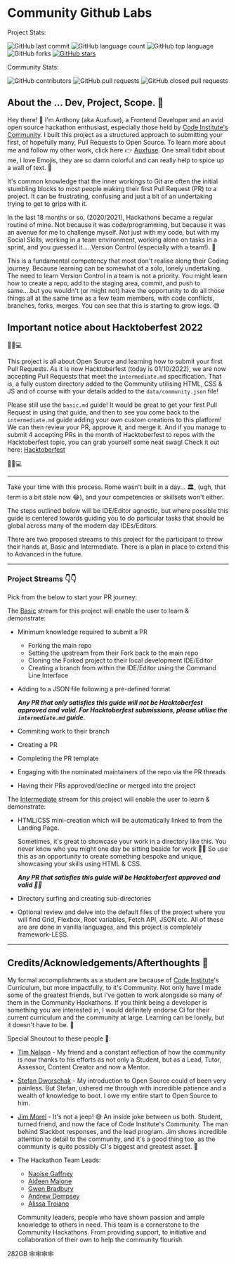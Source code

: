 # Community Github Labs

Project Stats:

![GitHub last commit](https://img.shields.io/github/last-commit/auxfuse/hackathon-git-labs?label=Last%20Commit&color=94ebf1)
![GitHub language count](https://img.shields.io/github/languages/count/auxfuse/hackathon-git-labs?label=Languages&color=072c30)
![GitHub top language](https://img.shields.io/github/languages/top/auxfuse/hackathon-git-labs?color=94ebf1)
![GitHub forks](https://img.shields.io/github/forks/auxfuse/hackathon-git-labs?label=Forks&color=1f5d64)
[![GitHub stars](https://img.shields.io/github/stars/auxfuse/hackathon-git-labs?label=Stars)](https://github.com/auxfuse/hackathon-git-labs/stargazers)

Community Stats:

![GitHub contributors](https://img.shields.io/github/contributors/auxfuse/hackathon-git-labs?label=Contributors&color=94ebf1)
![GitHub pull requests](https://img.shields.io/github/issues-pr-raw/auxfuse/hackathon-git-labs?label=Open%20Pull%20Requests&color=072c30)
![GitHub closed pull requests](https://img.shields.io/github/issues-pr-closed-raw/auxfuse/hackathon-git-labs?label=Closed%20Pull%20Requests&color=94ebf1)

## About the ... Dev, Project, Scope. 🤔

Hey there! 👋 I'm Anthony (aka Auxfuse), a Frontend Developer and an avid open source hackathon enthusiast, especially those held by [Code Institute's Community](https://codeinstitute.net/ie/). I built this project as a structured approach to submitting your first, of hopefully many, Pull Requests to Open Source. To learn more about me and follow my other work, click here 👉 [Auxfuse](https://github.com/auxfuse). One small tidbit about me, I love Emojis, they are so damn colorful and can really help to spice up a wall of text. 📃

It's common knowledge that the inner workings to Git are often the initial stumbling blocks to most people making their first Pull Request (PR) to a project. It can be frustrating, confusing and just a bit of an undertaking trying to get to grips with it.

In the last 18 months or so, (2020/2021), Hackathons became a regular routine of mine. Not because it was code/programming, but because it was an avenue for me to challenge myself. Not just with my code, but with my Social Skills, working in a team environment, working alone on tasks in a sprint, and you guessed it.....Version Control (especially with a team!). 🔀

This is a fundamental competency that most don't realise along their Coding journey. Because learning can be somewhat of a solo, lonely undertaking. The need to learn Version Control in a team is not a priority. You might learn how to create a repo, add to the staging area, commit, and push to same....but you wouldn't (or might not) have the opportunity to do all those things all at the same time as a few team members, with code conflicts, branches, forks, merges. You can see that this is starting to grow legs. 😅

## Important notice about Hacktoberfest 2022

🎃🌐💻

This project is all about Open Source and learning how to submit your first Pull Requests. As it is now Hacktoberfest (today is 01/10/2022), we are now accepting Pull Requests that meet the `intermediate.md` specification. That is, a fully custom directory added to the Community utilising HTML, CSS & JS and of course with your details added to the `data/community.json` file!

Please still use the `basic.md` guide! It would be great to get your first Pull Request in using that guide, and then to see you come back to the `intermediate.md` guide adding your own custom creations to this platform! We can then review your PR, approve it, and merge it. And if you manage to submit 4 accepting PRs in the month of Hacktoberfest to repos with the Hacktoberfest topic, you can grab yourself some neat swag! Check it out here: [Hacktoberfest](https://hacktoberfest.com/)

🎃🌐💻

---

Take your time with this process. Rome wasn't built in a day... 🏛, (ugh, that term is a bit stale now 😂), and your competencies or skillsets won't either.

The steps outlined below will be IDE/Editor agnostic, but where possible this guide is centered towards guiding you to do particular tasks that should be global across many of the modern day IDEs/Editors.

There are two proposed streams to this project for the participant to throw their hands at, Basic and Intermediate. There is a plan in place to extend this to Advanced in the future.

---

### Project Streams 👇👇

Pick from the below to start your PR journey:

The [Basic](basic.md) stream for this project will enable the user to learn & demonstrate:

- Minimum knowledge required to submit a PR
  - Forking the main repo
  - Setting the upstream from their Fork back to the main repo
  - Cloning the Forked project to their local development IDE/Editor
  - Creating a branch from within the IDE/Editor using the Command Line Interface
- Adding to a JSON file following a pre-defined format

  **_Any PR that only satisfies this guide will not be Hacktoberfest approved and valid. For Hacktoberfest submissions, please utilise the `intermediate.md` guide._**

- Commiting work to their branch
- Creating a PR
- Completing the PR template
- Engaging with the nominated maintainers of the repo via the PR threads
- Having their PRs approved/decline or merged into the project

The [Intermediate](intermediate.md) stream for this project will enable the user to learn & demonstrate:

- HTML/CSS mini-creation which will be automatically linked to from the Landing Page.

  Sometimes, it's great to showcase your work in a directory like this. You never know who you might one day be sitting beside for work 🙂😀 So use this as an opportunity to create something bespoke and unique, showcasing your skills using HTML & CSS.

  **_Any PR that satisfies this guide will be Hacktoberfest approved and valid 👏👏_**

- Directory surfing and creating sub-directories
- Optional review and delve into the default files of the project where you will find Grid, Flexbox, Root variables, Fetch API, JSON etc. All of these are are done in vanilla languages, and this project is completely framework-LESS.

---

## Credits/Acknowledgements/Afterthoughts 💭

My formal accomplishments as a student are because of [Code Institute](https://codeinstitute.net/ie/)'s Curriculum, but more impactfully, to it's Community. Not only have I made some of the greatest friends, but I've gotten to work alongside so many of them in the Community Hackathons. If you think being a developer is something you are interested in, I would definitely endorse CI for their current curriculum and the community at large. Learning can be lonely, but it doesn't have to be. 🤜

Special Shoutout to these people 🙌:

- [Tim Nelson](https://github.com/TravelTimN) - My friend and a constant reflection of how the community is now thanks to his efforts as not only a Student, but as a Lead, Tutor, Assessor, Content Creator and now a Mentor.
- [Stefan Dworschak](https://github.com/stefdworschak) - My introduction to Open Source could of been very painless. But Stefan, ushered me through with incredible patience and a wealth of knowledge to boot. I owe my entire start to Open Source to him.
- [Jim Morel](https://github.com/JimLynx) - It's not a jeep! 😅 An inside joke between us both. Student, turned friend, and now the face of Code Institute's Community. The man behind Slackbot responses, and the lead program. Jim shows incredible attention to detail to the community, and it's a good thing too, as the community is quite possibly CI's biggest and greatest asset. 🤜
- The Hackathon Team Leads:

  - [Naoise Gaffney](https://github.com/NaoiseGaffney)
  - [Aideen Malone](https://github.com/AideenM12)
  - [Gwen Bradbury](https://github.com/Gwen-Bradbury)
  - [Andrew Dempsey](https://github.com/andrewdempsey2018)
  - [Alissa Troiano](https://github.com/alissatroiano)

  Community leaders, people who have shown passion and ample knowledge to others in need. This team is a cornerstone to the Community Hackathons. From providing support, to initiative and collaboration of their own to help the community flourish.

282GB 🕸🕸🕸🕸
